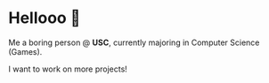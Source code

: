 # Hellooo 🎈

Me a boring person @ **USC**, currently majoring in Computer Science (Games). 

I want to work on more projects!
